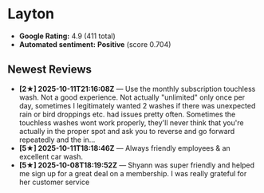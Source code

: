 # Layton

- **Google Rating:** 4.9  (411 total)
- **Automated sentiment:** **Positive** (score 0.704)

## Newest Reviews
- **[2★] 2025-10-11T21:16:08Z** — Use the monthly subscription touchless wash. Not a good experience. Not actually "unlimited" only once per day, sometimes I legitimately wanted 2 washes if there was unexpected rain or bird droppings etc. had issues pretty often. Sometimes the touchless washes wont work properly, they'll never think that you're actually in the proper spot and ask you to reverse and go forward repeatedly and the in…
- **[5★] 2025-10-11T18:18:46Z** — Always friendly employees & an excellent car wash.
- **[5★] 2025-10-08T18:19:52Z** — Shyann was super friendly and helped me sign up for a great deal on a membership. I was really grateful for her customer service